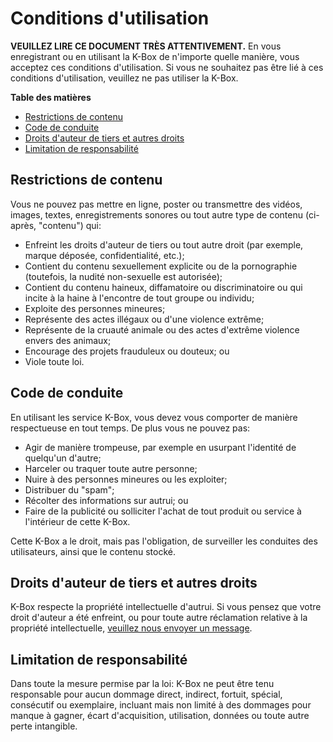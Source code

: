 # Conditions d'utilisation

**VEUILLEZ LIRE CE DOCUMENT TRÈS ATTENTIVEMENT.** En vous enregistrant ou en utilisant la K-Box de n'importe quelle manière, vous acceptez ces conditions d'utilisation. Si vous ne souhaitez pas être lié à ces conditions d'utilisation, veuillez ne pas utiliser la K-Box.

**Table des matières**

- [Restrictions de contenu](#content-restrictions)
- [Code de conduite](#code-of-conduct)
- [Droits d'auteur de tiers et autres droits](#third-party-copyrights-and-other-rights)
- [Limitation de responsabilité](#limitation-of-liability)


## <a id="content-restrictions"></a>Restrictions de contenu
Vous ne pouvez pas mettre en ligne, poster ou transmettre des vidéos, images, textes, enregistrements sonores ou tout autre type de contenu (ci-après, "contenu") qui:
* Enfreint les droits d'auteur de tiers ou tout autre droit (par exemple, marque déposée, confidentialité, etc.);
* Contient du contenu sexuellement explicite ou de la pornographie (toutefois, la nudité non-sexuelle est autorisée);
* Contient du contenu haineux, diffamatoire ou discriminatoire ou qui incite à la haine à l'encontre de tout groupe ou individu;
* Exploite des personnes mineures;
* Représente des actes illégaux ou d'une violence extrême;
* Représente de la cruauté animale ou des actes d'extrême violence envers des animaux;
* Encourage des projets frauduleux ou douteux; ou
* Viole toute loi.

## <a id="code-of-conduct"></a>Code de conduite
En utilisant les service K-Box, vous devez vous comporter de manière respectueuse en tout temps. De plus vous ne pouvez pas:
* Agir de manière trompeuse, par exemple en usurpant l'identité de quelqu'un d'autre;
* Harceler ou traquer toute autre personne;
* Nuire à des personnes mineures ou les exploiter;
* Distribuer du "spam";
* Récolter des informations sur autrui; ou
* Faire de la publicité ou solliciter l'achat de tout produit ou service à l'intérieur de cette K-Box.

Cette K-Box a le droit, mais pas l'obligation, de surveiller les conduites des utilisateurs, ainsi que le contenu stocké.

## <a id="third-party-copyrights-and-other-rights"></a>Droits d'auteur de tiers et autres droits
K-Box respecte la propriété intellectuelle d'autrui. Si vous pensez que votre droit d'auteur a été enfreint, ou pour toute autre réclamation relative à la propriété intellectuelle, [veuillez nous envoyer un message](contact).

## <a id="limitation-of-liability"></a>Limitation de responsabilité

Dans toute la mesure permise par la loi: K-Box ne peut être tenu responsable pour aucun dommage direct, indirect, fortuit, spécial, consécutif ou exemplaire, incluant mais non limité à des dommages pour manque à gagner, écart d'acquisition, utilisation, données ou toute autre perte intangible.
